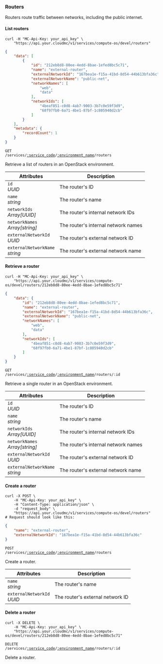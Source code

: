 ### Routers

Routers route traffic between networks, including the public internet.

#### List routers

```shell
curl -H "MC-Api-Key: your_api_key" \
    "https://api.your.cloudmc/v1/services/compute-os/devel/routers"
```
```json
{
    "data": [
        {
            "id": "212eb8d8-80ee-4edd-8bae-1efed8bc5c71",
            "name": "external-router",
            "externalNetworkId": "167bea1e-f15a-41bd-8d54-44b613bfa36c",
            "externalNetworkName": "public-net",
            "networkNames": [
                "web",
                "data"
            ],
            "networkIds": [
                "4beaf851-c0d8-4ab7-9003-3b7c0e59f3d9",
                "68f97fb0-6a71-4be1-87bf-1c805940d2cb"
            ]
        }
    ],
    "metadata": {
        "recordCount": 1
    }
}
```

<code>GET /services/<a href="#service-connections">:service_code</a>/<a href="#environments">:environment_name</a>/routers</code>

Retrieve a list of routers in an OpenStack environment.

| Attributes                            | Description                         |
| ------------------------------------- | ----------------------------------- |
| `id`<br/>*UUID*                         | The router's ID                     |
| `name`<br/>*string*                     | The router's name                   |
| `networkIds`<br/>*Array[UUID]*          | The router's internal network IDs   |
| `networkNames`<br/>*Array[string]*      | The router's internal network names |
| `externalNetworkId`<br/>*UUID*          | The router's external network ID    |
| `externalNetworkName`<br/>*string*      | The router's external network name  |

#### Retrieve a router

```shell
curl -H "MC-Api-Key: your_api_key" \
    "https://api.your.cloudmc/v1/services/compute-os/devel/routers/212eb8d8-80ee-4edd-8bae-1efed8bc5c71"
```
```json
{
    "data": {
        "id": "212eb8d8-80ee-4edd-8bae-1efed8bc5c71",
        "name": "external-router",
        "externalNetworkId": "167bea1e-f15a-41bd-8d54-44b613bfa36c",
        "externalNetworkName": "public-net",
        "networkNames": [
            "web",
            "data"
        ],
        "networkIds": [
            "4beaf851-c0d8-4ab7-9003-3b7c0e59f3d9",
            "68f97fb0-6a71-4be1-87bf-1c805940d2cb"
        ]
    }
}
```

<code>GET /services/<a href="#service-connections">:service_code</a>/<a href="#environments">:environment_name</a>/routers/:id</code>

Retrieve a single router in an OpenStack environment.

| Attributes                            | Description                         |
| ------------------------------------- | ----------------------------------- |
| `id`<br/>*UUID*                         | The router's ID                     |
| `name`<br/>*string*                     | The router's name                   |
| `networkIds`<br/>*Array[UUID]*          | The router's internal network IDs   |
| `networkNames`<br/>*Array[string]*      | The router's internal network names |
| `externalNetworkId`<br/>*UUID*          | The router's external network ID    |
| `externalNetworkName`<br/>*string*      | The router's external network name  |

#### Create a router

```shell
curl -X POST \
    -H "MC-Api-Key: your_api_key" \
    -H "Content-Type: application/json" \
    -d "request_body" \
    "https://api.your.cloudmc/v1/services/compute-os/devel/routers"
# Request should look like this:
```
```json
{
    "name": "external-router",
    "externalNetworkId": "167bea1e-f15a-41bd-8d54-44b613bfa36c"
}
```

<code>POST /services/<a href="#service-connections">:service_code</a>/<a href="#environments">:environment_name</a>/routers</code>

Create a router.

| Attributes                            | Description                         |
| ------------------------------------- | ----------------------------------- |
| `name`<br/>*string*                     | The router's name                   |
| `externalNetworkId`<br/>*UUID*          | The router's external network ID    |

#### Delete a router

```shell
curl -X DELETE \
    -H "MC-Api-Key: your_api_key" \
    "https://api.your.cloudmc/v1/services/compute-os/devel/routers/212eb8d8-80ee-4edd-8bae-1efed8bc5c71"
```

<code>DELETE /services/<a href="#service-connections">:service_code</a>/<a href="#environments">:environment_name</a>/routers/:id</code>

Delete a router.
